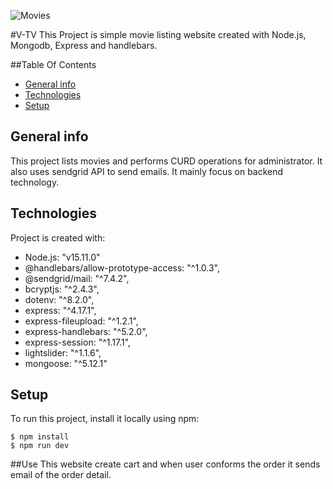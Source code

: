 ![Movies](https://user-images.githubusercontent.com/80224413/115180867-9c29d500-a0a4-11eb-98cc-93b8a9a37782.png)

#V-TV
This Project is simple movie listing website created with Node.js, Mongodb, Express and handlebars. 

##Table Of Contents
* [General info](#general-info)
* [Technologies](#technologies)
* [Setup](#setup)

## General info
This project lists movies and performs CURD operations for administrator. It also uses sendgrid API to send emails. 
It mainly focus on backend technology.  
	
## Technologies
Project is created with:
* Node.js: "v15.11.0"
* @handlebars/allow-prototype-access: "^1.0.3",
* @sendgrid/mail: "^7.4.2",
* bcryptjs: "^2.4.3",
* dotenv: "^8.2.0",
* express: "^4.17.1",
* express-fileupload: "^1.2.1",
* express-handlebars: "^5.2.0",
* express-session: "^1.17.1",
* lightslider: "^1.1.6",
* mongoose: "^5.12.1"

	
## Setup
To run this project, install it locally using npm:

```
$ npm install
$ npm run dev
```

##Use
This website create cart and when user conforms the order it sends email of the order detail. 
